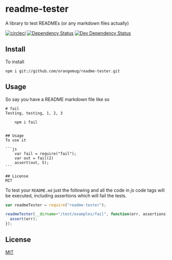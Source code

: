 # readme-tester
A library to test READMEs (or any markdown files actually)

[![circleci](https://circleci.com/gh/orangemug/readme-tester.png?style=shield)](https://circleci.com/gh/orangemug/readme-tester)
[![Dependency Status](https://david-dm.org/orangemug/readme-tester.svg)](https://david-dm.org/orangemug/readme-tester)
[![Dev Dependency Status](https://david-dm.org/orangemug/readme-tester/dev-status.svg)](https://david-dm.org/orangemug/readme-tester#info=devDependencies)


## Install
To install

    npm i git://github.com/orangemug/readme-tester.git



## Usage
So say you have a README markdown file like so

    # fail
    Testing, testing, 1, 2, 3

        npm i fail


    ## Usage
    To use it

    ```js
        var fail = require("fail");
        var out = fail(2)
        assert(out, 5);
    ```

    ## License
    MIT

To test your `README.md` just the following and all the code in _js_ code tags will be executed, including assertions which will fail the tests.

```js
var readmeTester = require("readme-tester");

readmeTester(__dirname+"/test/examples/fail", function(err, assertions) {
  assert(err);
});
```


## License
[MIT](LICENSE)
